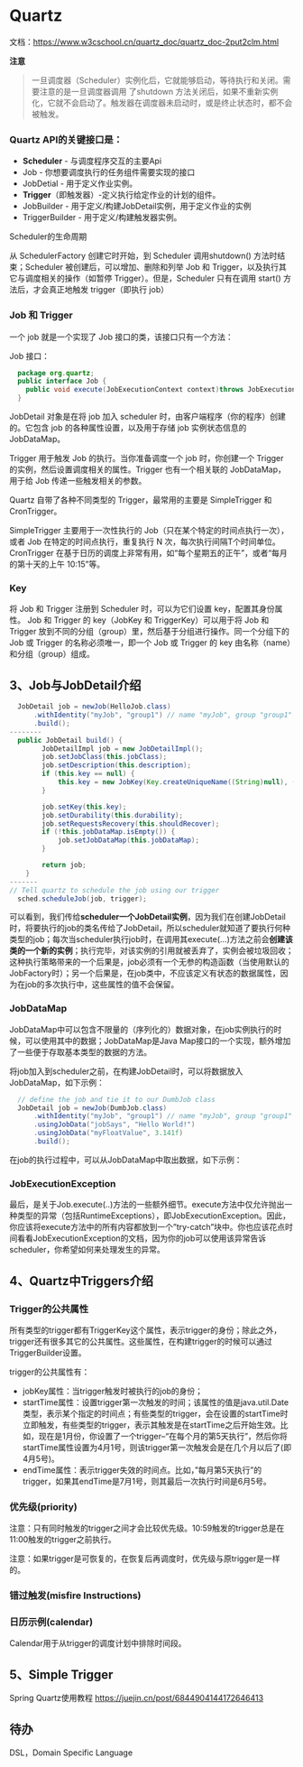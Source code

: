 # Quartz

文档：https://www.w3cschool.cn/quartz_doc/quartz_doc-2put2clm.html



**注意**

>  一旦调度器（Scheduler）实例化后，它就能够启动，等待执行和关闭。需要注意的是一旦调度器调用 了shutdown 方法关闭后，如果不重新实例化，它就不会启动了。触发器在调度器未启动时，或是终止状态时，都不会被触发。

### Quartz API的关键接口是：

* **Scheduler** - 与调度程序交互的主要Api
* Job - 你想要调度执行的任务组件需要实现的接口
* JobDetial - 用于定义作业实例。
* **Trigger**（即触发器）-定义执行给定作业的计划的组件。
* JobBuilder - 用于定义/构建JobDetail实例，用于定义作业的实例
* TriggerBuilder - 用于定义/构建触发器实例。

Scheduler的生命周期

从 SchedulerFactory 创建它时开始，到 Scheduler 调用shutdown() 方法时结束；Scheduler 被创建后，可以增加、删除和列举 Job 和 Trigger，以及执行其它与调度相关的操作（如暂停 Trigger）。但是，Scheduler 只有在调用 start() 方法后，才会真正地触发 trigger（即执行 job）

### Job 和 Trigger

一个 job 就是一个实现了 Job 接口的类，该接口只有一个方法：

Job 接口：

```java
  package org.quartz;
  public interface Job {
    public void execute(JobExecutionContext context)throws JobExecutionException;
  }
```

JobDetail 对象是在将 job 加入 scheduler 时，由客户端程序（你的程序）创建的。它包含 job 的各种属性设置，以及用于存储 job 实例状态信息的 JobDataMap。

Trigger 用于触发 Job 的执行。当你准备调度一个 job 时，你创建一个 Trigger 的实例，然后设置调度相关的属性。Trigger 也有一个相关联的 JobDataMap，用于给 Job 传递一些触发相关的参数。

Quartz 自带了各种不同类型的 Trigger，最常用的主要是 SimpleTrigger 和 CronTrigger。

SimpleTrigger 主要用于一次性执行的 Job（只在某个特定的时间点执行一次），或者 Job 在特定的时间点执行，重复执行 N 次，每次执行间隔T个时间单位。CronTrigger 在基于日历的调度上非常有用，如“每个星期五的正午”，或者“每月的第十天的上午 10:15”等。

### Key

将 Job 和 Trigger 注册到 Scheduler 时，可以为它们设置 key，配置其身份属性。 Job 和 Trigger 的 key（JobKey 和 TriggerKey）可以用于将 Job 和 Trigger 放到不同的分组（group）里，然后基于分组进行操作。同一个分组下的 Job 或 Trigger 的名称必须唯一，即一个 Job 或 Trigger 的 key 由名称（name）和分组（group）组成。

## 3、Job与JobDetail介绍

```java
  JobDetail job = newJob(HelloJob.class)
      .withIdentity("myJob", "group1") // name "myJob", group "group1"
      .build(); 
--------
  public JobDetail build() {
        JobDetailImpl job = new JobDetailImpl();
        job.setJobClass(this.jobClass);
        job.setDescription(this.description);
        if (this.key == null) {
            this.key = new JobKey(Key.createUniqueName((String)null), (String)null);
        }

        job.setKey(this.key);
        job.setDurability(this.durability);
        job.setRequestsRecovery(this.shouldRecover);
        if (!this.jobDataMap.isEmpty()) {
            job.setJobDataMap(this.jobDataMap);
        }

        return job;
    }
-------
// Tell quartz to schedule the job using our trigger
  sched.scheduleJob(job, trigger);
```

可以看到，我们传给**scheduler一个JobDetail实例**，因为我们在创建JobDetail时，将要执行的job的类名传给了JobDetail，所以scheduler就知道了要执行何种类型的job；每次当scheduler执行job时，在调用其execute(…)方法之前会**创建该类的一个新的实例**；执行完毕，对该实例的引用就被丢弃了，实例会被垃圾回收；这种执行策略带来的一个后果是，job必须有一个无参的构造函数（当使用默认的JobFactory时）；另一个后果是，在job类中，不应该定义有状态的数据属性，因为在job的多次执行中，这些属性的值不会保留。

### JobDataMap

JobDataMap中可以包含不限量的（序列化的）数据对象，在job实例执行的时候，可以使用其中的数据；JobDataMap是Java Map接口的一个实现，额外增加了一些便于存取基本类型的数据的方法。

将job加入到scheduler之前，在构建JobDetail时，可以将数据放入JobDataMap，如下示例：

```java
  // define the job and tie it to our DumbJob class
  JobDetail job = newJob(DumbJob.class)
      .withIdentity("myJob", "group1") // name "myJob", group "group1"
      .usingJobData("jobSays", "Hello World!")
      .usingJobData("myFloatValue", 3.141f)
      .build();
```

在job的执行过程中，可以从JobDataMap中取出数据，如下示例：



### JobExecutionException

最后，是关于Job.execute(..)方法的一些额外细节。execute方法中仅允许抛出一种类型的异常（包括RuntimeExceptions），即JobExecutionException。因此，你应该将execute方法中的所有内容都放到一个”try-catch”块中。你也应该花点时间看看JobExecutionException的文档，因为你的job可以使用该异常告诉scheduler，你希望如何来处理发生的异常。

## 4、Quartz中Triggers介绍

### Trigger的公共属性

所有类型的trigger都有TriggerKey这个属性，表示trigger的身份；除此之外，trigger还有很多其它的公共属性。这些属性，在构建trigger的时候可以通过TriggerBuilder设置。

trigger的公共属性有：

- jobKey属性：当trigger触发时被执行的job的身份；
- startTime属性：设置trigger第一次触发的时间；该属性的值是java.util.Date类型，表示某个指定的时间点；有些类型的trigger，会在设置的startTime时立即触发，有些类型的trigger，表示其触发是在startTime之后开始生效。比如，现在是1月份，你设置了一个trigger–“在每个月的第5天执行”，然后你将startTime属性设置为4月1号，则该trigger第一次触发会是在几个月以后了(即4月5号)。
- endTime属性：表示trigger失效的时间点。比如，”每月第5天执行”的trigger，如果其endTime是7月1号，则其最后一次执行时间是6月5号。

### 优先级(priority)

注意：只有同时触发的trigger之间才会比较优先级。10:59触发的trigger总是在11:00触发的trigger之前执行。

注意：如果trigger是可恢复的，在恢复后再调度时，优先级与原trigger是一样的。

### 错过触发(misfire Instructions)



### 日历示例(calendar)

Calendar用于从trigger的调度计划中排除时间段。

## 5、Simple Trigger





Spring Quartz使用教程    https://juejin.cn/post/6844904144172646413





## 待办

DSL，Domain Specific Language



































